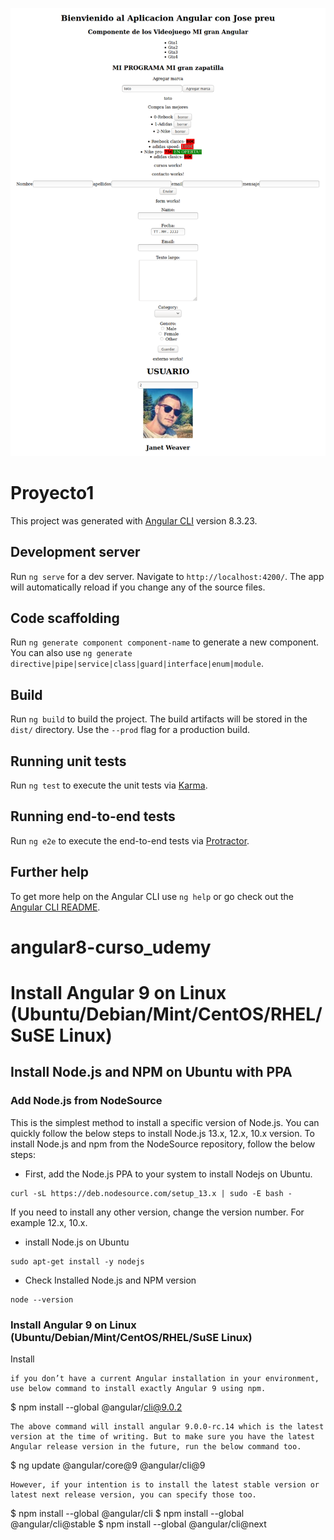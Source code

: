 ![Alt text](angular-curso.png)


# Proyecto1

This project was generated with [Angular CLI](https://github.com/angular/angular-cli) version 8.3.23.

## Development server

Run `ng serve` for a dev server. Navigate to `http://localhost:4200/`. The app will automatically reload if you change any of the source files.

## Code scaffolding

Run `ng generate component component-name` to generate a new component. You can also use `ng generate directive|pipe|service|class|guard|interface|enum|module`.

## Build

Run `ng build` to build the project. The build artifacts will be stored in the `dist/` directory. Use the `--prod` flag for a production build.

## Running unit tests

Run `ng test` to execute the unit tests via [Karma](https://karma-runner.github.io).

## Running end-to-end tests

Run `ng e2e` to execute the end-to-end tests via [Protractor](http://www.protractortest.org/).

## Further help

To get more help on the Angular CLI use `ng help` or go check out the [Angular CLI README](https://github.com/angular/angular-cli/blob/master/README.md).
# angular8-curso_udemy


# Install Angular 9 on Linux (Ubuntu/Debian/Mint/CentOS/RHEL/SuSE Linux) 

## Install Node.js and NPM on Ubuntu with PPA
### Add Node.js from NodeSource
This is the simplest method to install a specific version of Node.js. You can quickly follow the below steps to install Node.js 13.x, 12.x, 10.x version. To install Node.js and npm from the NodeSource repository, follow the below steps:

* First, add the Node.js PPA to your system to install Nodejs on Ubuntu.
```
curl -sL https://deb.nodesource.com/setup_13.x | sudo -E bash -
```
If you need to install any other version, change the version number. For example 12.x, 10.x.
* install Node.js on Ubuntu
```
sudo apt-get install -y nodejs
```
* Check Installed Node.js and NPM version
```
node --version
```
###  Install Angular 9 on Linux (Ubuntu/Debian/Mint/CentOS/RHEL/SuSE Linux) 

Install

    if you don’t have a current Angular installation in your environment, use below command to install exactly Angular 9 using npm.

$ npm install --global @angular/cli@9.0.2

    The above command will install angular 9.0.0-rc.14 which is the latest version at the time of writing. But to make sure you have the latest Angular release version in the future, run the below command too.

$ ng update @angular/core@9 @angular/cli@9

    However, if your intention is to install the latest stable version or latest next release version, you can specify those too.

$ npm install --global @angular/cli
$ npm install --global @angular/cli@stable
$ npm install --global @angular/cli@next


